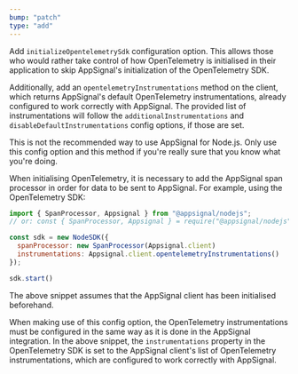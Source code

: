 ```yaml
---
bump: "patch"
type: "add"
---
```


Add `initializeOpentelemetrySdk` configuration option. This allows those who
would rather take control of how OpenTelemetry is initialised in their
application to skip AppSignal's initialization of the OpenTelemetry SDK.

Additionally, add an `opentelemetryInstrumentations` method on the client,
which returns AppSignal's default OpenTelemetry instrumentations, already
configured to work correctly with AppSignal. The provided list of
instrumentations will follow the `additionalInstrumentations` and
`disableDefaultInstrumentations` config options, if those are set.

This is not the recommended way to use AppSignal for Node.js. Only use this
config option and this method if you're really sure that you know what
you're doing.

When initialising OpenTelemetry, it is necessary to add the AppSignal span
processor in order for data to be sent to AppSignal. For example, using the
OpenTelemetry SDK:

```js
import { SpanProcessor, Appsignal } from "@appsignal/nodejs";
// or: const { SpanProcessor, Appsignal } = require("@appsignal/nodejs")

const sdk = new NodeSDK({
  spanProcessor: new SpanProcessor(Appsignal.client)
  instrumentations: Appsignal.client.opentelemetryInstrumentations()
});

sdk.start()
```

The above snippet assumes that the AppSignal client has been initialised
beforehand.

When making use of this config option, the OpenTelemetry instrumentations
must be configured in the same way as it is done in the AppSignal integration.
In the above snippet, the `instrumentations` property in the OpenTelemetry SDK
is set to the AppSignal client's list of OpenTelemetry instrumentations, which
are configured to work correctly with AppSignal.
